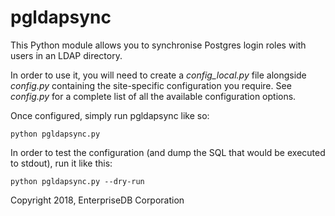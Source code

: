 # pgldapsync

This Python module allows you to synchronise Postgres login roles
with users in an LDAP directory.

In order to use it, you will need to create a _config_local.py_ 
file alongside _config.py_ containing the site-specific 
configuration you require. See _config.py_ for a complete list
of all the available configuration options.

Once configured, simply run pgldapsync like so:

    python pgldapsync.py
    
In order to test the configuration (and dump the SQL that would
be executed to stdout), run it like this:

    python pgldapsync.py --dry-run

Copyright 2018, EnterpriseDB Corporation